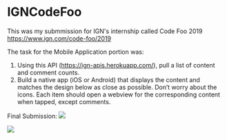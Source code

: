 # IGNCodeFoo
This was my submmission for IGN's internship called Code Foo 2019 
https://www.ign.com/code-foo/2019

The task for the Mobile Application portion was:

1. Using this API (https://ign-apis.herokuapp.com/), pull a list of content and comment counts.
2. Build a native app (iOS or Android) that displays the content and matches the design below as close as possible. Don’t worry about the icons. Each item should open a webview for the corresponding content when tapped, except comments.

Final Submission:
![](https://i.imgur.com/Y8aBWfS.png)

![](https://i.imgur.com/AZD9wWt.png)
